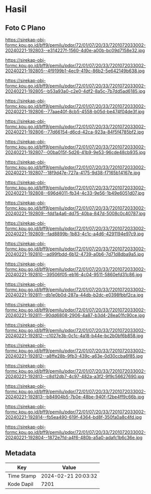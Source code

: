 # Hasil

## Foto C Plano

https://sirekap-obj-formc.kpu.go.id/bff9/pemilu/pdpr/72/01/07/20/33/7201072033002-20240221-192803--e314227f-1560-4d0e-a00b-bc09d7158e32.jpg

https://sirekap-obj-formc.kpu.go.id/bff9/pemilu/pdpr/72/01/07/20/33/7201072033002-20240221-192805--4f9199b1-4ec9-419c-86b2-5e642149b638.jpg

https://sirekap-obj-formc.kpu.go.id/bff9/pemilu/pdpr/72/01/07/20/33/7201072033002-20240221-192805--b53a93a0-c2e0-4df2-8a5c-7b7dd5ad6185.jpg

https://sirekap-obj-formc.kpu.go.id/bff9/pemilu/pdpr/72/01/07/20/33/7201072033002-20240221-192806--77aae40f-8cb5-4558-b05d-be474f04de3f.jpg

https://sirekap-obj-formc.kpu.go.id/bff9/pemilu/pdpr/72/01/07/20/33/7201072033002-20240221-192806--77d66154-d6cd-42ca-923a-84f5f4785bf2.jpg

https://sirekap-obj-formc.kpu.go.id/bff9/pemilu/pdpr/72/01/07/20/33/7201072033002-20240221-192807--00ba015f-5d26-41b9-9e53-96cde48cb935.jpg

https://sirekap-obj-formc.kpu.go.id/bff9/pemilu/pdpr/72/01/07/20/33/7201072033002-20240221-192807--18f9d47e-727a-4175-9d38-f7165b14167e.jpg

https://sirekap-obj-formc.kpu.go.id/bff9/pemilu/pdpr/72/01/07/20/33/7201072033002-20240221-192808--696d4011-fb34-4c33-9e56-1b49e6051d07.jpg

https://sirekap-obj-formc.kpu.go.id/bff9/pemilu/pdpr/72/01/07/20/33/7201072033002-20240221-192809--fdd1a4a6-dd75-40ba-847d-5008c0c40787.jpg

https://sirekap-obj-formc.kpu.go.id/bff9/pemilu/pdpr/72/01/07/20/33/7201072033002-20240221-192809--fad8899b-1b83-4c1c-a4d6-4291194e97c9.jpg

https://sirekap-obj-formc.kpu.go.id/bff9/pemilu/pdpr/72/01/07/20/33/7201072033002-20240221-192810--ad99fbdd-6b12-4739-a0b6-7d71d8dba9a5.jpg

https://sirekap-obj-formc.kpu.go.id/bff9/pemilu/pdpr/72/01/07/20/33/7201072033002-20240221-192810--39506f05-eb16-4c04-9511-5860efd31c86.jpg

https://sirekap-obj-formc.kpu.go.id/bff9/pemilu/pdpr/72/01/07/20/33/7201072033002-20240221-192811--db1e0b0d-287a-44db-b2dc-e0398fbbf2ca.jpg

https://sirekap-obj-formc.kpu.go.id/bff9/pemilu/pdpr/72/01/07/20/33/7201072033002-20240221-192811--90dd6808-2906-4a87-b3d4-28ea01fc90ce.jpg

https://sirekap-obj-formc.kpu.go.id/bff9/pemilu/pdpr/72/01/07/20/33/7201072033002-20240221-192812--c1027e3b-0c1c-4a18-b44e-bc2b0bf6b858.jpg

https://sirekap-obj-formc.kpu.go.id/bff9/pemilu/pdpr/72/01/07/20/33/7201072033002-20240221-192812--a8ffe28b-9fb3-439c-a63e-0d30ccba6f85.jpg

https://sirekap-obj-formc.kpu.go.id/bff9/pemilu/pdpr/72/01/07/20/33/7201072033002-20240221-192813--c8d12db7-4c97-482a-a3f2-9f9c56627690.jpg

https://sirekap-obj-formc.kpu.go.id/bff9/pemilu/pdpr/72/01/07/20/33/7201072033002-20240221-192813--b84904b5-7b0e-48be-940f-f2be4ff9c66b.jpg

https://sirekap-obj-formc.kpu.go.id/bff9/pemilu/pdpr/72/01/07/20/33/7201072033002-20240221-192814--fb5ea490-619f-4364-bd8f-350fa0a8c4fd.jpg

https://sirekap-obj-formc.kpu.go.id/bff9/pemilu/pdpr/72/01/07/20/33/7201072033002-20240221-192804--1872e7fd-a4f6-480b-a5a0-adafc1b6c36e.jpg


## Metadata

| Key        | Value               |
| ---------- | ------------------- |
| Time Stamp | 2024-02-21 20:03:32 |
| Kode Dapil | 7201                |



